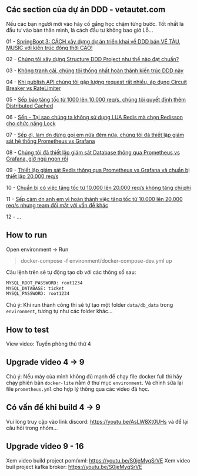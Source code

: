 ## Các section của dự án DDD - vetautet.com

Nếu các bạn  người mới vào hãy cố gắng học chậm từng bước.
Tốt nhất là đầu tư vào bản thân mình, là cách đầu tư không bao giờ Lỗ...

01 - [SpringBoot 3: CÁCH xây dựng dự án triển khai về DDD bán VÉ TÀU, MUSIC với kiến trúc đồng thời CAO!](https://youtu.be/WFlIoNHD_Yo)

02 - [Chúng tôi xây dựng Structure DDD Project như thế nào đạt chuẩn?](https://youtu.be/hux9dtGQL7w)

03 - [Không tranh cãi, chúng tôi thống nhất hoàn thành kiến trúc DDD này](https://youtu.be/IcDiMkb7_TA)

04 - [Khi publish API chúng tôi gặp lượng request rất nhiều, áp dụng Circuit Breaker vs RateLimiter](https://youtu.be/tK7NDEr_vtE)

05 - [Sếp bảo tăng tốc từ 1000 lên 10.000 req/s, chúng tôi quyết định thêm Distributed Cached](https://youtu.be/GqCohsho54s)

06 - [Sếp - Tại sao chúng ta không sử dụng LUA Redis mà chọn Redisson cho chức năng Lock](https://youtu.be/zQWWGnhyZ0s)

07 - [Sếp ơi, làm ơn đừng gọi em nửa đêm nữa, chúng tôi đã thiết lập giám sát hệ thống Prometheus vs Grafana](https://youtu.be/MGQrPOrtKhE)

08 - [Chúng tôi đã thiết lập giám sát Database thông qua Prometheus vs Grafana, giờ ngủ ngon rồi](https://youtu.be/jqspVKUye9M)

09 - [Thiết lập giám sát Redis thông qua Prometheus vs Grafana và chuẩn bị thiết lập 20.000 req/s](https://youtu.be/5IuSc2NAM60)

10 - [Chuẩn bị có việc tăng tốc từ 10.000 lên 20.000 req/s không tăng chi phí](https://youtu.be/gv_XHpOigbk)

11 - [Sếp cảm ơn anh em vì hoàn thành việc tăng tốc từ 10.000 lên 20.000 req/s nhưng team đối mắt với vấn đề khác](https://youtu.be/4n57Tmam4lE)

12 - ...

## How to run

Open environment -> Run
> docker-compose -f environment/docker-compose-dev.yml up

Câu lệnh trên sẽ tự động tạo db với các thông số sau:
```bash
MYSQL_ROOT_PASSWORD: root1234
MYSQL_DATABASE: ticket
MYSQL_PASSWORD: root1234
```
Chú ý: Khi run thành công thi sẽ tự tạo một folder `data/db_data` trong `environment`, tương tự như các folder khác...

## How to test
View video: Tuyến phòng thủ thứ 4

## Upgrade video 4 -> 9

Chú ý: Nếu máy của mình không đủ mạnh để chạy file docker full thì hãy chạy phiên bản `docker-lite` nằm ở thư mục `environment`. Và chỉnh
sửa lại file `prometheus.yml` cho hợp lý thông qua các video đã học.

## Có vấn đề khi build 4 -> 9

Vui lòng truy cập vào link discord: https://youtu.be/AsLW8Xt0UHs và để lại câu hỏi trong nhóm...

## Upgrade video 9 - 16

Xem video build project pom/xml: https://youtu.be/S0jeMyqSrVE
Xem video buil project kafka broker: https://youtu.be/S0jeMyqSrVE

